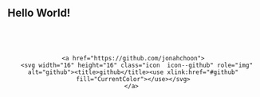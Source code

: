 ## Hello World!

<center>
  <nav class="nav  nav--social">
    <a href="https://www.linkedin.com/in/jonah-choon-528584195">
      <svg width="40" height="40" class="icon  icon--linkedin" role="img" alt="linkedin"><title>linkedin</title><use xlink:href="#linkedin" fill="CurrentColor"></use></svg>
    </a>

    <a href="https://github.com/jonahchoon">
      <svg width="16" height="16" class="icon  icon--github" role="img" alt="github"><title>github</title><use xlink:href="#github" fill="CurrentColor"></use></svg>
    </a> 
  </nav>
</center>
